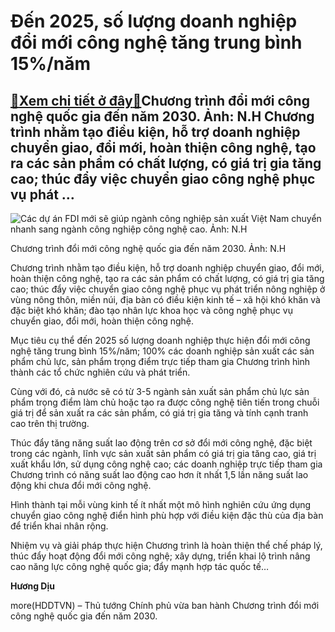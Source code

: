 Đến 2025, số lượng doanh nghiệp đổi mới công nghệ tăng trung bình 15%/năm
=========================================================================

[:gift:Xem chi tiết ở đây:gift:](https://hddtvn.com/den-2025-so-luong-doanh-nghiep-doi-moi-cong-nghe-tang-trung-binh-15-nam/)Chương trình đổi mới công nghệ quốc gia đến năm 2030. Ảnh: N.H Chương trình nhằm tạo điều kiện, hỗ trợ doanh nghiệp chuyển giao, đổi mới, hoàn thiện công nghệ, tạo ra các sản phẩm có chất lượng, có giá trị gia tăng cao; thúc đẩy việc chuyển giao công nghệ phục vụ phát …
------------------------------------------------------------------------------------------------------------------------------------------------------------------------------------------------------------------------------------------------------------------------------





![Các dự án FDI mới sẽ giúp ngành công nghiệp sản xuất Việt Nam chuyển nhanh sang ngành công nghiệp công nghệ cao. Ảnh: N.H](https://hddtvn.com/wp-content/uploads/2021/01/0514_20160316_072432552_iOS.jpg "Các dự án FDI mới sẽ giúp ngành công nghiệp sản xuất Việt Nam chuyển nhanh sang ngành công nghiệp công nghệ cao. Ảnh: N.H")


Chương trình đổi mới công nghệ quốc gia đến năm 2030. Ảnh: N.H



Chương trình nhằm tạo điều kiện, hỗ trợ doanh nghiệp chuyển giao, đổi mới, hoàn thiện công nghệ, tạo ra các sản phẩm có chất lượng, có giá trị gia tăng cao; thúc đẩy việc chuyển giao công nghệ phục vụ phát triển nông nghiệp ở vùng nông thôn, miền núi, địa bàn có điều kiện kinh tế – xã hội khó khăn và đặc biệt khó khăn; đào tạo nhân lực khoa học và công nghệ phục vụ chuyển giao, đổi mới, hoàn thiện công nghệ.


Mục tiêu cụ thể đến 2025 số lượng doanh nghiệp thực hiện đổi mới công nghệ tăng trung bình 15%/năm; 100% các doanh nghiệp sản xuất các sản phẩm chủ lực, sản phẩm trọng điểm trực tiếp tham gia Chương trình hình thành các tổ chức nghiên cứu và phát triển.


Cùng với đó, cả nước sẽ có từ 3-5 ngành sản xuất sản phẩm chủ lực sản phẩm trọng điểm làm chủ hoặc tạo ra được công nghệ tiên tiến trong chuỗi giá trị để sản xuất ra các sản phẩm, có giá trị gia tăng và tính cạnh tranh cao trên thị trường.


Thúc đẩy tăng năng suất lao động trên cơ sở đổi mới công nghệ, đặc biệt trong các ngành, lĩnh vực sản xuất sản phẩm có giá trị gia tăng cao, giá trị xuất khẩu lớn, sử dụng công nghệ cao; các doanh nghiệp trực tiếp tham gia Chương trình có năng suất lao động cao hơn ít nhất 1,5 lần năng suất lao động khi chưa đổi mới công nghệ.


Hình thành tại mỗi vùng kinh tế ít nhất một mô hình nghiên cứu ứng dụng chuyển giao công nghệ điển hình phù hợp với điều kiện đặc thù của địa bàn để triển khai nhân rộng.


Nhiệm vụ và giải pháp thực hiện Chương trình là hoàn thiện thể chế pháp lý, thúc đẩy hoạt động đổi mới công nghệ; xây dựng, triển khai lộ trình nâng cao năng lực công nghệ quốc gia; đẩy mạnh hợp tác quốc tế…




**Hương Dịu**



more(HDDTVN) – Thủ tướng Chính phủ vừa ban hành Chương trình đổi mới công nghệ quốc gia đến năm 2030.

